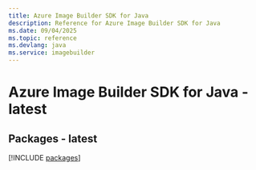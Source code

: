 ```yaml
---
title: Azure Image Builder SDK for Java
description: Reference for Azure Image Builder SDK for Java
ms.date: 09/04/2025
ms.topic: reference
ms.devlang: java
ms.service: imagebuilder
---
```

# Azure Image Builder SDK for Java - latest
## Packages - latest
[!INCLUDE [packages](image-builder-index.md)]